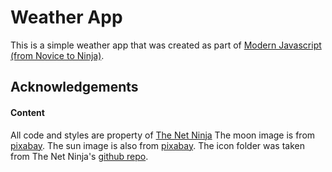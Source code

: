 # Weather App

This is a simple weather app that was created as part of [Modern Javascript (from Novice to Ninja)](https://www.udemy.com/course/modern-javascript-from-novice-to-ninja/). 


## Acknowledgements

#### Content
All code and styles are property of [The Net Ninja](https://www.thenetninja.co.uk/)
The moon image is from [pixabay](https://pixabay.com/illustrations/moon-star-night-dream-landscape-4606246/).
The sun image is also from [pixabay](https://pixabay.com/photos/clouds-sky-cartoon-vector-images-1923545/).
The icon folder was taken from The Net Ninja's [github repo](https://github.com/iamshaunjp/modern-javascript/tree/lesson-108).